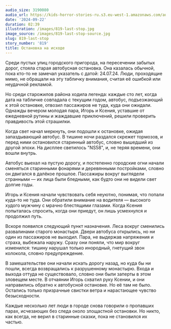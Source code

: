 ```yaml
---
audio_size: 3190080
audio_url: https://kids-horror-stories-ru.s3.eu-west-1.amazonaws.com/audio/819-last-stop.mp3
date: '2024-09-22'
duration: 02:39
illustration: /images/819-last-stop.jpg
image_source: /images/819-last-stop-source.jpg
slug: 819-last-stop
story_number: '819'
title: Остановка на исходе
---
```


Среди пустых улиц городского пригорода, на пересечении забытых дорог, стояла старая автобусная остановка. Она казалась обычной, пока кто-то не замечал указатель с датой: 24.07.24. Люди, проходящие мимо, не обращали на эту табличку внимания, считая её ошибкой или неудачной рекламой.

Но среди старожилов района ходила легенда: каждые сто лет, когда дата на табличке совпадала с текущим годом, автобус, подъезжающий к этой остановке, отвозил пассажиров не туда, куда они ожидали. Однажды вечером молодая пара, Игорь и Ксения, уставшие от ежедневной рутины и жаждавшие приключений, решили проверить правдивость этой страшилки.

Когда свет начал меркнуть, они подошли к остановке, ожидая запаздывающий автобус. В тишине ночи раздался скрежет тормозов, и перед ними остановился старинный автобус, словно вышедший из другой эпохи. На дисплее светилось "NS58", и, не теряя времени, они вошли внутрь.

Автобус выехал на пустую дорогу, и постепенно городские огни начали сменяться старинными фонарями и деревянными постройками, словно он двигался в далёкое прошлое. Пассажиры вокруг выглядели странными — их лица были бледными, как будто они не видели свет долгие годы.

Игорь и Ксения начали чувствовать себя неуютно, понимая, что попали куда-то не туда. Они обратили внимание на водителя — высокого худого мужчину с мрачно блестящими глазами. Когда Ксения попыталась спросить, когда они приедут, он лишь усмехнулся и продолжил путь.

Вскоре появился следующий пункт назначения. Леса вокруг сменились развалинами старого монастыря. Двери автобуса открылись, но ни один из пассажиров не выходил. Пара, не выдержав напряжения и страха, выбежала наружу. Сразу они поняли, что мир вокруг изменился: тишину нарушал только инородный, гнетущий звон колокола, словно предупреждение.

В замешательстве они начали искать дорогу назад, но куда бы ни пошли, всегда возвращались к разрушенному монастырю. Входа и выхода оттуда не существовало, словно они были заперты в этом зловещем месте. В отчаянии Игорь схватил руку Ксении, и они направились обратно к автобусной остановке. Но её там не было. Остались только призрачные свистки ветра и нарастающее чувство безысходности.

Каждые несколько лет люди в городе снова говорили о пропавших парах, исчезающих без следа около злощастной остановки. Но никто, как всегда, не верил в старинные сказки, пока не становился их частью.